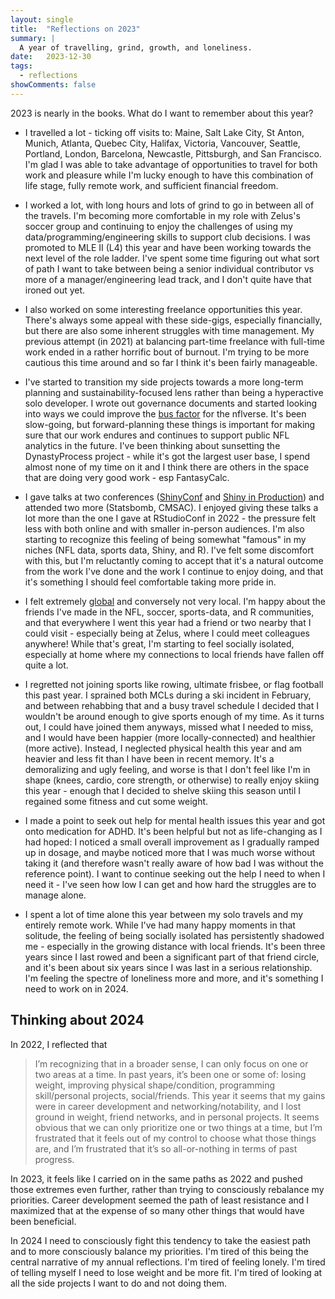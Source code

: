 ```yaml
---
layout: single
title:  "Reflections on 2023"
summary: |
  A year of travelling, grind, growth, and loneliness.
date:   2023-12-30
tags: 
  - reflections
showComments: false
---
```

 
2023 is nearly in the books. What do I want to remember about this year?

- I travelled a lot - ticking off visits to: Maine, Salt Lake City, St Anton, 
Munich, Atlanta, Quebec City, Halifax, Victoria, Vancouver, Seattle, Portland, 
London, Barcelona, Newcastle, Pittsburgh, and San Francisco. I'm glad I was able 
to take advantage of opportunities to travel for both work and pleasure while I'm 
lucky enough to have this combination of life stage, fully remote work, and 
sufficient financial freedom.

- I worked a lot, with long hours and lots of grind to go in between all of the 
travels. I'm becoming more comfortable in my role with Zelus's soccer group and 
continuing to enjoy the challenges of using my data/programming/engineering skills
to support club decisions. I was promoted to MLE II (L4) this year and have been 
working towards the next level of the role ladder. I've spent some time figuring 
out what sort of path I want to take between being a senior individual contributor 
vs more of a manager/engineering lead track, and I don't quite have that ironed 
out yet. 

- I also worked on some interesting freelance opportunities this year. There's 
always some appeal with these side-gigs, especially financially, but there are 
also some inherent struggles with time management. My previous attempt (in 2021) 
at balancing part-time freelance with full-time work ended in a rather horrific 
bout of burnout. I'm trying to be more cautious this time around and so far I
think it's been fairly manageable.

- I've started to transition my side projects towards a more long-term planning 
and sustainability-focused lens rather than being a hyperactive solo developer. 
I wrote out governance documents and started looking into ways we could improve 
the [bus factor](https://en.wikipedia.org/wiki/Bus_factor) for the nflverse. It's 
been slow-going, but forward-planning these things is important for making sure 
that our work endures and continues to support public NFL analytics in the future. 
I've been thinking about sunsetting the DynastyProcess project - while it's got 
the largest user base, I spend almost none of my time on it and I think there are 
others in the space that are doing very good work - esp FantasyCalc.

- I gave talks at two conferences ([ShinyConf](/talks/2023-03_shinyconf2023_debugging/) 
and [Shiny in Production](/talks/2023-10_shinyprod2023_logging/)) and attended 
two more (Statsbomb, CMSAC). I enjoyed giving these talks a lot more than the one 
I gave at RStudioConf in 2022 - the pressure felt less with both online and with 
smaller in-person audiences. I'm also starting to recognize this feeling of being 
somewhat "famous" in my niches (NFL data, sports data, Shiny, and R). I've felt
some discomfort with this, but I'm reluctantly coming to accept that it's a
natural outcome from the work I've done and the work I continue to enjoy doing,
and that it's something I should feel comfortable taking more pride in. 

- I felt extremely [global](https://sive.rs/local) and conversely not very local. 
I'm happy about the friends I've made in the NFL, soccer, sports-data, and R 
communities, and that everywhere I went this year had a friend or two nearby 
that I could visit - especially being at Zelus, where I could meet colleagues 
anywhere! While that's great, I'm starting to feel socially isolated, especially
at home where my connections to local friends have fallen off quite a lot.

- I regretted not joining sports like rowing, ultimate frisbee, or flag football
this past year. I sprained both MCLs during a ski incident in February, and 
between rehabbing that and a busy travel schedule I decided that I wouldn't be
around enough to give sports enough of my time. As it turns out, I could have 
joined them anyways, missed what I needed to miss, and I would have been happier
(more locally-connected) and healthier (more active). Instead, I neglected physical 
health this year and am heavier and less fit than I have been in recent memory. 
It's a demoralizing and ugly feeling, and worse is that I don't feel like I'm in 
shape (knees, cardio, core strength, or otherwise) to really enjoy skiing this 
year - enough that I decided to shelve skiing this season until I regained some 
fitness and cut some weight. 

- I made a point to seek out help for mental health issues this year and got onto 
medication for ADHD. It's been helpful but not as life-changing as I had hoped: 
I noticed a small overall improvement as I gradually ramped up in dosage, and 
maybe noticed more that I was much worse without taking it (and therefore wasn't 
really aware of how bad I was without the reference point). I want to continue 
seeking out the help I need to when I need it - I've seen how low I can get and 
how hard the struggles are to manage alone.

- I spent a lot of time alone this year between my solo travels and my entirely 
remote work. While I've had many happy moments in that solitude, the feeling of 
being socially isolated has persistently shadowed me - especially in the growing 
distance with local friends. It's been three years since I last rowed and been a
significant part of that friend circle, and it's been about six years since I was 
last in a serious relationship. I'm feeling the spectre of loneliness more and 
more, and it's something I need to work on in 2024. 

## Thinking about 2024

In 2022, I reflected that

> I’m recognizing that in a broader sense, I can only focus on one or two areas 
at a time. In past years, it’s been one or some of: losing weight, improving 
physical shape/condition, programming skill/personal projects, social/friends. 
This year it seems that my gains were in career development and networking/notability, 
and I lost ground in weight, friend networks, and in personal projects. It seems 
obvious that we can only prioritize one or two things at a time, but I’m frustrated 
that it feels out of my control to choose what those things are, and I’m frustrated 
that it’s so all-or-nothing in terms of past progress.

In 2023, it feels like I carried on in the same paths as 2022 and pushed those
extremes even further, rather than trying to consciously rebalance my priorities.
Career development seemed the path of least resistance and I maximized that at 
the expense of so many other things that would have been beneficial. 

In 2024 I need to consciously fight this tendency to take the easiest path and 
to more consciously balance my priorities. I'm tired of this being the
central narrative of my annual reflections. I'm tired of feeling lonely. I'm 
tired of telling myself I need to lose weight and be more fit. I'm tired of 
looking at all the side projects I want to do and not doing them. 

